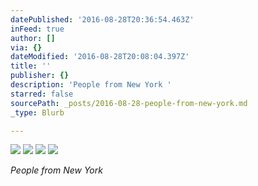 ```yaml
---
datePublished: '2016-08-28T20:36:54.463Z'
inFeed: true
author: []
via: {}
dateModified: '2016-08-28T20:08:04.397Z'
title: ''
publisher: {}
description: 'People from New York '
starred: false
sourcePath: _posts/2016-08-28-people-from-new-york.md
_type: Blurb

---
```

![](https://the-grid-user-content.s3-us-west-2.amazonaws.com/b7acf181-bfc9-4c7e-a2f6-e5e7b13d3c59.jpg)
![](https://the-grid-user-content.s3-us-west-2.amazonaws.com/8ac5965e-a02e-40e0-96fb-67ca3806cf7d.jpg)
![](https://the-grid-user-content.s3-us-west-2.amazonaws.com/f1787ab2-d7db-440f-88aa-7378b7884b43.jpg)
![](https://the-grid-user-content.s3-us-west-2.amazonaws.com/29da117c-3347-40ed-ae9c-a80c6f8aa14b.jpg)

_People from New York_